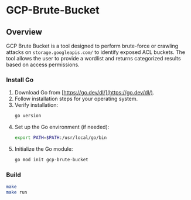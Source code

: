 # GCP-Brute-Bucket

## Overview
GCP Brute Bucket is a tool designed to perform brute-force or crawling attacks on `storage.googleapis.com/` to identify exposed ACL buckets. The tool allows the user to provide a wordlist and returns categorized results based on access permissions.


### Install Go
1. Download Go from [https://go.dev/dl/](https://go.dev/dl/).
2. Follow installation steps for your operating system.
3. Verify installation:
   ```sh
   go version
   ```
4. Set up the Go environment (if needed):
   ```sh
   export PATH=$PATH:/usr/local/go/bin
   ```
5. Initialize the Go module:
   ```sh
   go mod init gcp-brute-bucket

### Build

```sh
make 
make run
```
